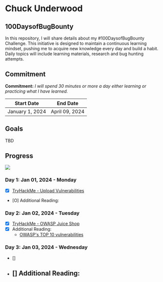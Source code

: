 # Chuck Underwood
## 100DaysofBugBounty

In this repository, I will share details about my #100DaysofBugBounty Challenge. This initiative is designed to maintain a continuous learning mindset, pushing me to acquire new knowledge every day and build a habit. Daily topics will include learning materials, research and bug hunting attempts.

##  Commitment

**Commitment:** *I will spend 30 minutes or more a day either learning or practicing what I have learned.*

|  Start Date        | End Date          |
| -------------------| ------------------|
| January 1, 2024    | April  09, 2024   |

## Goals 
TBD

## Progress

<img src="https://progress-bar.dev/3/?scale=100&title=100DaysofBugBounty&width=120&color=34eb40&suffix=%">

### Day 1: Jan 01, 2024 - Monday
- [X] [TryHackMe - Upload Vulnerabilities](https://tryhackme.com/room/uploadvulns)
- [O] Additional Reading:

### Day 2: Jan 02, 2024 - Tuesday
- [x] [TryHackMe - OWASP Juice Shop](https://tryhackme.com/room/owaspjuiceshop)
- [x] Additional Reading:
    - [OWASP's TOP 10 vulnerabilities](https://owasp.org/www-project-top-ten/)

### Day 3: Jan 03, 2024 - Wednesday
- [] 
- [] Additional Reading:
    - 
